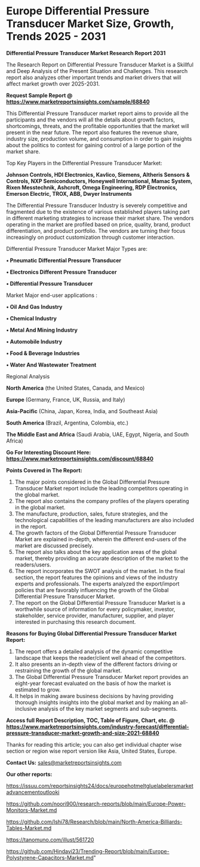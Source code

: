 # Europe Differential Pressure Transducer Market Size, Growth, Trends 2025 - 2031

<strong>Differential Pressure Transducer Market Research Report 2031</strong>

The Research Report on Differential Pressure Transducer Market is a Skillful and Deep Analysis of the Present Situation and Challenges. This research report also analyzes other important trends and market drivers that will affect market growth over 2025-2031.

<strong>Request Sample Report @ <a href=https://www.marketreportsinsights.com/sample/68840>https://www.marketreportsinsights.com/sample/68840</a></strong>

This Differential Pressure Transducer market report aims to provide all the participants and the vendors will all the details about growth factors, shortcomings, threats, and the profitable opportunities that the market will present in the near future. The report also features the revenue share, industry size, production volume, and consumption in order to gain insights about the politics to contest for gaining control of a large portion of the market share.

Top Key Players in the Differential Pressure Transducer Market:

<strong>Johnson Controls, HDI Electronics, Kavlico, Siemens, Altheris Sensors & Controls, NXP Semiconductors, Honeywell International, Mamac System, Rixen Messtechnik, Ashcroft, Omega Engineering, RDP Electronics, Emerson Electric, TROX, ABB, Dwyer Instruments</strong>

The Differential Pressure Transducer Industry is severely competitive and fragmented due to the existence of various established players taking part in different marketing strategies to increase their market share. The vendors operating in the market are profiled based on price, quality, brand, product differentiation, and product portfolio. The vendors are turning their focus increasingly on product customization through customer interaction.

Differential Pressure Transducer Market Major Types are:

<strong>• Pneumatic Differential Pressure Transducer

• Electronics Different Pressure Transducer

• Differential Pressure Transducer</strong>

Market Major end-user applications :

<strong>• Oil And Gas Industry

• Chemical Industry

• Metal And Mining Industry

• Automobile Industry

• Food & Beverage Industries

• Water And Wastewater Treatment</strong>

Regional Analysis

</u><strong><b>North America</b></strong> (the United States, Canada, and Mexico)

<strong><b>Europe </b></strong>(Germany, France, UK, Russia, and Italy)

<strong><b>Asia-Pacific</b></strong> (China, Japan, Korea, India, and Southeast Asia)

<strong><b>South America</b></strong> (Brazil, Argentina, Colombia, etc.)

<strong><b>The Middle East and Africa</b></strong> (Saudi Arabia, UAE, Egypt, Nigeria, and South Africa)

<strong>Go For Interesting Discount Here: <a href=https://www.marketreportsinsights.com/discount/68840>https://www.marketreportsinsights.com/discount/68840</a></strong>

<strong>Points Covered in The Report:</strong>
<ol>
  <li>The major points considered in the Global Differential Pressure Transducer Market report include the leading competitors operating in the global market.</li>
  <li>The report also contains the company profiles of the players operating in the global market.</li>
  <li>The manufacture, production, sales, future strategies, and the technological capabilities of the leading manufacturers are also included in the report.</li>
  <li>The growth factors of the Global Differential Pressure Transducer Market are explained in-depth, wherein the different end-users of the market are discussed precisely.</li>
  <li>The report also talks about the key application areas of the global market, thereby providing an accurate description of the market to the readers/users.</li>
  <li>The report incorporates the SWOT analysis of the market. In the final section, the report features the opinions and views of the industry experts and professionals. The experts analyzed the export/import policies that are favorably influencing the growth of the Global Differential Pressure Transducer Market.</li>
  <li>The report on the Global Differential Pressure Transducer Market is a worthwhile source of information for every policymaker, investor, stakeholder, service provider, manufacturer, supplier, and player interested in purchasing this research document.</li>
</ol>
<strong>Reasons for Buying Global Differential Pressure Transducer Market Report:</strong>

<ol>
  <li>The report offers a detailed analysis of the dynamic competitive landscape that keeps the reader/client well ahead of the competitors.</li>
  <li>It also presents an in-depth view of the different factors driving or restraining the growth of the global market.</li>
  <li>The Global Differential Pressure Transducer Market report provides an eight-year forecast evaluated on the basis of how the market is estimated to grow.</li>
  <li>It helps in making aware business decisions by having providing thorough insights insights into the global market and by making an all-inclusive analysis of the key market segments and sub-segments.</li>
</ol>
<strong>Access full Report Description, TOC, Table of Figure, Chart, etc. @ <a href=https://www.marketreportsinsights.com/industry-forecast/differential-pressure-transducer-market-growth-and-size-2021-68840>https://www.marketreportsinsights.com/industry-forecast/differential-pressure-transducer-market-growth-and-size-2021-68840</a></strong>


Thanks for reading this article; you can also get individual chapter wise section or region wise report version like Asia, United States, Europe.

<strong>Contact Us:</strong>
sales@marketreportsinsights.com

<strong>Our other reports:</strong>

<a href=https://issuu.com/reportsinsights24/docs/europehotmeltgluelabelersmarketadvancementoutlooki>https://issuu.com/reportsinsights24/docs/europehotmeltgluelabelersmarketadvancementoutlooki</a>

<a href=https://github.com/noori900/research-reports/blob/main/Europe-Power-Monitors-Market.md>https://github.com/noori900/research-reports/blob/main/Europe-Power-Monitors-Market.md</a>

<a href=https://github.com/Ishi78/Research/blob/main/North-America-Billiards-Tables-Market.md>https://github.com/Ishi78/Research/blob/main/North-America-Billiards-Tables-Market.md</a>

<a href=https://tanomuno.com/illust/561720>https://tanomuno.com/illust/561720</a>

<a href=https://github.com/Hindavi23/Trending-Report/blob/main/Europe-Polystyrene-Capacitors-Market.md>https://github.com/Hindavi23/Trending-Report/blob/main/Europe-Polystyrene-Capacitors-Market.md</a>"
